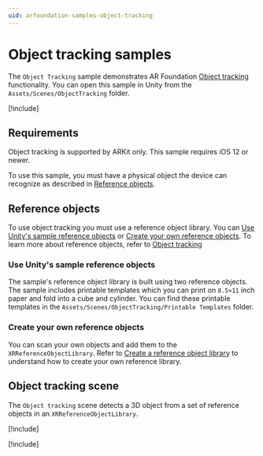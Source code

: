 ```yaml
---
uid: arfoundation-samples-object-tracking
---
```

# Object tracking samples

The `Object Tracking` sample demonstrates AR Foundation [Object tracking](xref:arfoundation-object-tracking) functionality. You can open this sample in Unity from the `Assets/Scenes/ObjectTracking` folder.

[!include[](../../snippets/samples-tip.md)]

## Requirements

Object tracking is supported by ARKit only. This sample requires iOS 12 or newer.

To use this sample, you must have a physical object the device can recognize as described in [Reference objects](#reference-objects).

<a id="reference-objects"></a>

## Reference objects

To use object tracking you must use a reference object library. You can [Use Unity's sample reference objects](#use-unitys-sample-reference-objects) or [Create your own reference objects](#create-your-own-reference-objects). To learn more about reference objects, refer to [Object tracking](xref:arfoundation-object-tracking)

### Use Unity's sample reference objects

The sample's reference object library is built using two reference objects. The sample includes printable templates which you can print on `8.5×11` inch paper and fold into a cube and cylinder. You can find these printable templates in the `Assets/Scenes/ObjectTracking/Printable Templates` folder.

### Create your own reference objects

You can scan your own objects and add them to the `XRReferenceObjectLibrary`. Refer to [Create a reference object library](xref:arfoundation-object-tracking#create-library) to understand how to create your own reference library.

## Object tracking scene

The `Object tracking` scene detects a 3D object from a set of reference objects in an `XRReferenceObjectLibrary`.

[!include[](../../snippets/samples-tip.md)]

[!include[](../../snippets/apple-arkit-trademark.md)]
